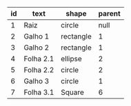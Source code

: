 | id | text       | shape      | parent |
|----|------------|------------|--------|
| 1  | Raiz       | circle     | null   |
| 2  | Galho 1    | rectangle  | 1      |
| 3  | Galho 2    | rectangle  | 1      |
| 4  | Folha 2.1  | ellipse    | 2      |
| 5  | Folha 2.2  | circle     | 2      |
|6| Galho 3 | circle | 1|
| 7 | Folha 3.1 | Square | 6